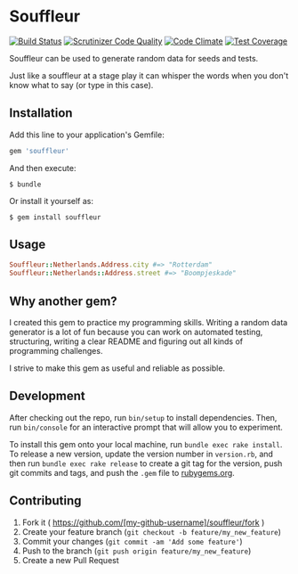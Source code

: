# Souffleur

[![Build Status](https://scrutinizer-ci.com/g/sebastiaandegeus/souffleur/badges/build.png?b=master)](https://scrutinizer-ci.com/g/sebastiaandegeus/souffleur/build-status/master)
[![Scrutinizer Code Quality](https://scrutinizer-ci.com/g/sebastiaandegeus/souffleur/badges/quality-score.png?b=master)](https://scrutinizer-ci.com/g/sebastiaandegeus/souffleur/?branch=master)
[![Code Climate](https://codeclimate.com/github/sebastiaandegeus/souffleur/badges/gpa.svg)](https://codeclimate.com/github/sebastiaandegeus/souffleur)
[![Test Coverage](https://codeclimate.com/github/sebastiaandegeus/souffleur/badges/coverage.svg)](https://codeclimate.com/github/sebastiaandegeus/souffleur/coverage)

Souffleur can be used to generate random data for seeds and tests.

Just like a souffleur at a stage play it can whisper the words when you don't know what to say (or type in this case).

## Installation

Add this line to your application's Gemfile:

```ruby
gem 'souffleur'
```

And then execute:

    $ bundle

Or install it yourself as:

    $ gem install souffleur

## Usage

```ruby
Souffleur::Netherlands.Address.city #=> "Rotterdam"
Souffleur::Netherlands::Address.street #=> "Boompjeskade"
```

## Why another gem?

I created this gem to practice my programming skills. Writing a random data generator is a lot of fun because you can work on automated testing, structuring, writing a clear README and figuring out all kinds of programming challenges.

I strive to make this gem as useful and reliable as possible.

## Development

After checking out the repo, run `bin/setup` to install dependencies. Then, run `bin/console` for an interactive prompt that will allow you to experiment.

To install this gem onto your local machine, run `bundle exec rake install`. To release a new version, update the version number in `version.rb`, and then run `bundle exec rake release` to create a git tag for the version, push git commits and tags, and push the `.gem` file to [rubygems.org](https://rubygems.org).

## Contributing

1. Fork it ( https://github.com/[my-github-username]/souffleur/fork )
2. Create your feature branch (`git checkout -b feature/my_new_feature`)
3. Commit your changes (`git commit -am 'Add some feature'`)
4. Push to the branch (`git push origin feature/my_new_feature`)
5. Create a new Pull Request
